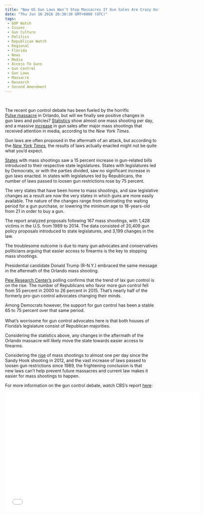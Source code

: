 ```yaml
---
title: "New US Gun Laws Won’t Stop Massacres If Gun Sales Are Crazy Out Of Control  (VIDEO)"
date: "Thu Jun 16 2016 20:30:38 GMT+0000 (UTC)"
tags: 
 - GOP Watch
 - Issues
 - Gun Culture
 - Politics
 - Republican Watch
 - Regional
 - Florida
 - News
 - Media
 - Access To Guns
 - Gun Control
 - Gun Laws
 - Massacre
 - Research
 - Second Amendment
---
```

<p><!--OffDef--><br>
<!--Ads1--></p><p>The recent gun control debate has been fueled by the horrific <a href="http://www.liberalamerica.org/2016/06/12/50-confirmed-dead-53-wounded-worst-mass-shooting-us-history/">Pulse&#xA0;massacre</a> in Orlando, but will we finally see positive changes in gun&#xA0;laws and policies?&#xA0;<a href="http://www.liberalamerica.org/2016/06/12/orlando-nightclub-massacre-just-one-1000-u-s-mass-shootings-since-sandy-hook/">Statistics</a> show almost one mass shooting per day, and a massive <a href="http://www.nytimes.com/interactive/2015/12/10/us/gun-sales-terrorism-obama-restrictions.html" onclick="__gaTracker(&apos;send&apos;, &apos;event&apos;, &apos;outbound-article&apos;, &apos;http://www.nytimes.com/interactive/2015/12/10/us/gun-sales-terrorism-obama-restrictions.html&apos;, &apos;increase&apos;);">increase</a>&#xA0;in gun sales after major mass shootings that received attention in media, according to the <em>New York Times</em>.</p><p>Gun laws are often proposed in the aftermath of an attack, but according to the&#xA0;<em><a href="http://mobile.nytimes.com/2016/06/15/upshot/policy-changes-after-mass-shootings-tend-to-make-guns-easier-to-buy.html?em_pos=small&amp;emc=edit_up_20160615&amp;nl=upshot&amp;nl_art=0&amp;nlid=74241895&amp;ref=headline&amp;te=1&amp;_r=0&amp;referer" onclick="__gaTracker(&apos;send&apos;, &apos;event&apos;, &apos;outbound-article&apos;, &apos;http://mobile.nytimes.com/2016/06/15/upshot/policy-changes-after-mass-shootings-tend-to-make-guns-easier-to-buy.html?em_pos=small&amp;emc=edit_up_20160615&amp;nl=upshot&amp;nl_art=0&amp;nlid=74241895&amp;ref=headline&amp;te=1&amp;_r=0&amp;referer&apos;, &apos;New York Times&apos;);">New York Times</a>,</em> the results of laws&#xA0;actually enacted might not be quite what you&#x2019;d expect.</p><p><a href="http://papers.ssrn.com/sol3/Papers.cfm?abstract_id=2776657" onclick="__gaTracker(&apos;send&apos;, &apos;event&apos;, &apos;outbound-article&apos;, &apos;http://papers.ssrn.com/sol3/Papers.cfm?abstract_id=2776657&apos;, &apos;States&apos;);">States</a>&#xA0;with mass shootings saw&#xA0;a 15 percent increase in gun-related bills introduced to their respective&#xA0;state legislatures.&#xA0;States with legislatures led by Democrats, or with the parties divided,&#xA0;saw no significant increase in gun laws enacted.&#xA0;In states with legislatures led by Republicans, the number of laws passed to loosen gun restrictions rose by 75 percent.</p><p>The&#xA0;very states that have been home to mass shootings, and saw legislative changes as a result are now the very states in which guns are more easily available.&#xA0;The nature of the changes range from eliminating the&#xA0;waiting period for a gun purchase, or lowering the minimum age to 18-years-old from&#xA0;21 in order to buy a gun.</p><p>The report analyzed proposals following 167 mass shootings, with 1,428 victims in the U.S. from 1989 to 2014.&#xA0;The data consisted of 20,409 gun policy proposals introduced to state legislatures, and 3,199 changes in the law.</p><p>The troublesome outcome is due to many gun advocates and conservatives politicians arguing that easier access&#xA0;to firearms is the key to stopping mass shootings.</p><p>Presidential candidate Donald Trump (R-N.Y.) embraced the same message in the aftermath of the Orlando&#xA0;mass shooting.</p><p><a href="http://www.people-press.org/2015/08/13/gun-rights-vs-gun-control/#party" onclick="__gaTracker(&apos;send&apos;, &apos;event&apos;, &apos;outbound-article&apos;, &apos;http://www.people-press.org/2015/08/13/gun-rights-vs-gun-control/#party&apos;, &apos;Pew Research Center\&apos;s&apos;);">Pew Research Center&#x2019;s</a>&#xA0;polling confirms that&#xA0;the&#xA0;trend of lax gun control is on the rise. The number of Republicans who favor more gun control&#xA0;fell from 55 percent in 2000 to 26 percent in 2015. That&#x2019;s nearly half of the formerly pro-gun control advocates changing their minds.</p><p>Among Democrats however, the support for gun control has been a stable 65 to 75 percent over that same period.<br>
<!--Ads2--><br>
What&#x2019;s worrisome for gun control advocates here is that both houses of Florida&#x2019;s legislature consist of Republican majorities.</p><p>Considering the statistics above, any changes in the aftermath of the Orlando massacre will likely move the state&#xA0;towards easier&#xA0;access to firearms.</p><p>Considering the <a href="http://www.liberalamerica.org/2016/06/12/orlando-nightclub-massacre-just-one-1000-u-s-mass-shootings-since-sandy-hook/">rise</a> of mass shootings to almost one per day since the Sandy Hook shooting in 2012, and the vast increase of laws passed to loosen gun restrictions since 1989, the frightening conclusion is that new&#xA0;laws can&#x2019;t help prevent future massacres and current&#xA0;law makes it easier for mass shootings to happen.</p><p>For more information on the gun control debate, watch CBS&#x2019;s report <a href="https://www.youtube.com/watch?v=ogyIyXKJ2W8" onclick="__gaTracker(&apos;send&apos;, &apos;event&apos;, &apos;outbound-article&apos;, &apos;https://www.youtube.com/watch?v=ogyIyXKJ2W8&apos;, &apos;here&apos;);">here</a>:</p><p><span class="embed-youtube" style="text-align:center; display: block;"><iframe class="youtube-player" type="text/html" width="640" height="390" src="//www.youtube.com/embed/ogyIyXKJ2W8?version=3&amp;rel=1&amp;fs=1&amp;autohide=2&amp;showsearch=0&amp;showinfo=1&amp;iv_load_policy=1&amp;wmode=transparent" allowfullscreen="true" style="border:0;"></iframe></span></p>